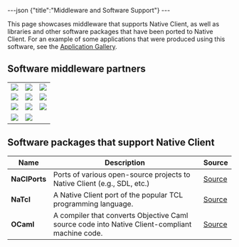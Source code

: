 ---json {"title":"Middleware and Software Support"} ---

This page showcases middleware that supports Native Client, as well as libraries and other software packages that have been ported to Native Client. For an example of some applications that were produced using this software, see the [Application Gallery](/docs/native-client/community/application-gallery/).

Software middleware partners
----------------------------

  

<table><tbody><tr class="odd"><td><a href="http://www.unity3d.com"><img src="/docs/native-client/images/unity_logo.jpg" /></a></td><td><a href="http://www.mono-project.com/"><img src="/docs/native-client/images/mp_mono_logo.png" /></a></td><td><a href="http://havok.com/"><img src="/docs/native-client/images/havok_logo.jpg" /></a></td></tr><tr class="even"><td><a href="http://www.blitzgamesstudios.com/blitztech/"><img src="/docs/native-client/images/blitztech_logo.jpg" /></a></td><td><a href="http://bulletphysics.org/wordpress/"><img src="/docs/native-client/images/bullet_logo-210-86.png" /></a></td><td><a href="http://www.fmod.org/index.php/download"><img src="/docs/native-client/images/fmod_logo.png" /></a></td></tr><tr class="odd"><td><a href="http://www.audiokinetic.com/en/products/wwise/introduction"><img src="/docs/native-client/images/wwise_logo.png" /></a></td><td><a href="https://github.com/eugenis/sdl-nacl"><img src="/docs/native-client/images/SDL_logo.png" /></a></td><td><a href="http://developer.qt.nokia.com/wiki/Qt_for_Google_Native_Client"><img src="/docs/native-client/images/qt_logo.png" /></a></td></tr><tr class="even"><td><a href="http://www.ogre3d.org/forums/viewtopic.php?f=4&amp;t=66394"><img src="/docs/native-client/images/Ogre_logo.png" /></a></td><td><a href="http://www.getmoai.com/"><img src="/docs/native-client/images/moai_logo.png" /></a></td><td> </td></tr></tbody></table>

  

Software packages that support Native Client
--------------------------------------------

  

<table><thead><tr class="header"><th>Name</th><th>Description</th><th>Source</th></tr></thead><tbody><tr class="odd"><td><strong>NaClPorts</strong></td><td>Ports of various open-source projects to Native Client (e.g., SDL, etc.)</td><td><a href="http://code.google.com/p/naclports/">Source</a></td></tr><tr class="even"><td><strong>NaTcl</strong></td><td>A Native Client port of the popular TCL programming language.</td><td><a href="http://wiki.tcl.tk/28211">Source</a></td></tr><tr class="odd"><td><strong>OCaml</strong></td><td>A compiler that converts Objective Caml source code into Native Client-compliant machine code.</td><td><a href="http://code.google.com/p/nacl-ocaml/">Source</a></td></tr></tbody></table>

